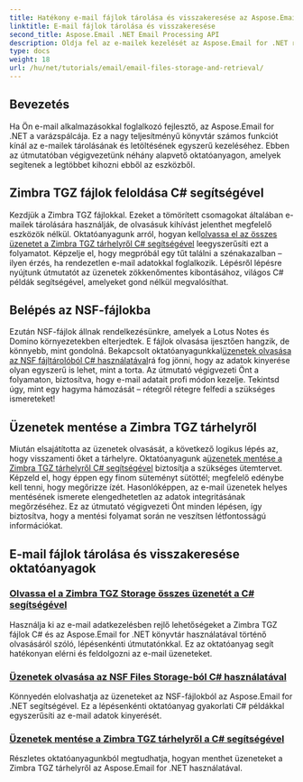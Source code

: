 ```yaml
---
title: Hatékony e-mail fájlok tárolása és visszakeresése az Aspose.Email segítségével
linktitle: E-mail fájlok tárolása és visszakeresése
second_title: Aspose.Email .NET Email Processing API
description: Oldja fel az e-mailek kezelését az Aspose.Email for .NET részletes oktatóanyagaival, amely a Zimbra TGZ és NSF fájlkezelését tartalmazza C# nyelven.
type: docs
weight: 18
url: /hu/net/tutorials/email/email-files-storage-and-retrieval/
---
```

## Bevezetés

Ha Ön e-mail alkalmazásokkal foglalkozó fejlesztő, az Aspose.Email for .NET a varázspálcája. Ez a nagy teljesítményű könyvtár számos funkciót kínál az e-mailek tárolásának és letöltésének egyszerű kezeléséhez. Ebben az útmutatóban végigvezetünk néhány alapvető oktatóanyagon, amelyek segítenek a legtöbbet kihozni ebből az eszközből.

## Zimbra TGZ fájlok feloldása C# segítségével
Kezdjük a Zimbra TGZ fájlokkal. Ezeket a tömörített csomagokat általában e-mailek tárolására használják, de olvasásuk kihívást jelenthet megfelelő eszközök nélkül. Oktatóanyagunk arról, hogyan kell[olvassa el az összes üzenetet a Zimbra TGZ tárhelyről C# segítségével](./read-all-messages-from-zimbra-tgz-storage/) leegyszerűsíti ezt a folyamatot. Képzelje el, hogy megpróbál egy tűt találni a szénakazalban – ilyen érzés, ha rendezetlen e-mail adatokkal foglalkozik. Lépésről lépésre nyújtunk útmutatót az üzenetek zökkenőmentes kibontásához, világos C# példák segítségével, amelyeket gond nélkül megvalósíthat. 

## Belépés az NSF-fájlokba
 Ezután NSF-fájlok állnak rendelkezésünkre, amelyek a Lotus Notes és Domino környezetekben elterjedtek. E fájlok olvasása ijesztően hangzik, de könnyebb, mint gondolná. Bekapcsolt oktatóanyagunkkal[üzenetek olvasása az NSF fájltárolóból C# használatával](./read-messages-from-nsf-files-storage/)rá fog jönni, hogy az adatok kinyerése olyan egyszerű is lehet, mint a torta. Az útmutató végigvezeti Önt a folyamaton, biztosítva, hogy e-mail adatait profi módon kezelje. Tekintsd úgy, mint egy hagyma hámozását – rétegről rétegre felfedi a szükséges ismereteket!

## Üzenetek mentése a Zimbra TGZ tárhelyről
 Miután elsajátította az üzenetek olvasását, a következő logikus lépés az, hogy visszamenti őket a tárhelyre. Oktatóanyagunk a[üzenetek mentése a Zimbra TGZ tárhelyről C# segítségével](./save-messages-from-zimbra-tgz-storage/) biztosítja a szükséges ütemtervet. Képzeld el, hogy éppen egy finom süteményt sütöttél; megfelelő edénybe kell tenni, hogy megőrizze ízét. Hasonlóképpen, az e-mail üzenetek helyes mentésének ismerete elengedhetetlen az adatok integritásának megőrzéséhez. Ez az útmutató végigvezeti Önt minden lépésen, így biztosítva, hogy a mentési folyamat során ne veszítsen létfontosságú információkat.

## E-mail fájlok tárolása és visszakeresése oktatóanyagok
### [Olvassa el a Zimbra TGZ Storage összes üzenetét a C# segítségével](./read-all-messages-from-zimbra-tgz-storage/)
Használja ki az e-mail adatkezelésben rejlő lehetőségeket a Zimbra TGZ fájlok C# és az Aspose.Email for .NET könyvtár használatával történő olvasásáról szóló, lépésenkénti útmutatónkkal. Ez az oktatóanyag segít hatékonyan elérni és feldolgozni az e-mail üzeneteket.
### [Üzenetek olvasása az NSF Files Storage-ból C# használatával](./read-messages-from-nsf-files-storage/)
Könnyedén elolvashatja az üzeneteket az NSF-fájlokból az Aspose.Email for .NET segítségével. Ez a lépésenkénti oktatóanyag gyakorlati C# példákkal egyszerűsíti az e-mail adatok kinyerését.
### [Üzenetek mentése a Zimbra TGZ tárhelyről a C# segítségével](./save-messages-from-zimbra-tgz-storage/)
Részletes oktatóanyagunkból megtudhatja, hogyan menthet üzeneteket a Zimbra TGZ tárhelyről az Aspose.Email for .NET használatával.